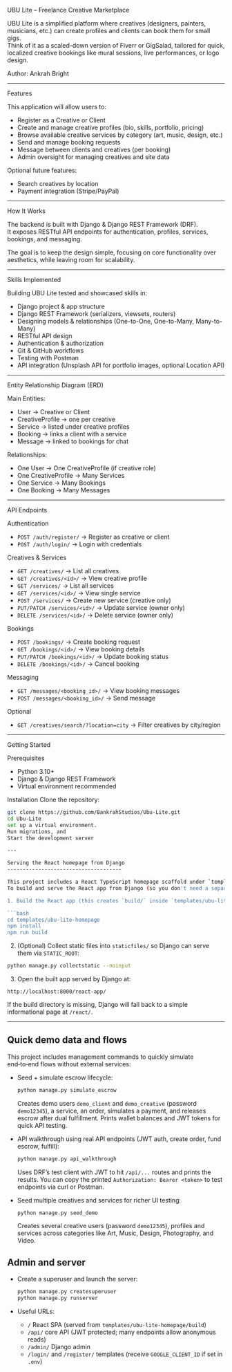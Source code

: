  UBU Lite – Freelance Creative Marketplace

UBU Lite is a simplified platform where creatives (designers, painters, musicians, etc.) can create profiles and clients can book them for small gigs.  
Think of it as a scaled-down version of Fiverr or GigSalad, tailored for quick, localized creative bookings like mural sessions, live performances, or logo design.

Author: Ankrah Bright

---

 Features

This application will allow users to:

- Register as a Creative or Client
- Create and manage creative profiles (bio, skills, portfolio, pricing)
- Browse available creative services by category (art, music, design, etc.)
- Send and manage booking requests
- Message between clients and creatives (per booking)
- Admin oversight for managing creatives and site data

Optional future features:
- Search creatives by location
- Payment integration (Stripe/PayPal)

---

 How It Works

The backend is built with Django & Django REST Framework (DRF).  
It exposes RESTful API endpoints for authentication, profiles, services, bookings, and messaging.  

The goal is to keep the design simple, focusing on core functionality over aesthetics, while leaving room for scalability.

---

 Skills Implemented

Building UBU Lite tested and showcased skills in:

- Django project & app structure
- Django REST Framework (serializers, viewsets, routers)
- Designing models & relationships (One-to-One, One-to-Many, Many-to-Many)
- RESTful API design
- Authentication & authorization
- Git & GitHub workflows
- Testing with Postman
- API integration (Unsplash API for portfolio images, optional Location API)

---

 Entity Relationship Diagram (ERD)

Main Entities:
- User → Creative or Client  
- CreativeProfile → one per creative  
- Service → listed under creative profiles  
- Booking → links a client with a service  
- Message → linked to bookings for chat  

Relationships:
- One User → One CreativeProfile (if creative role)  
- One CreativeProfile → Many Services  
- One Service → Many Bookings  
- One Booking → Many Messages  

---

 API Endpoints

 Authentication
- `POST /auth/register/` → Register as creative or client  
- `POST /auth/login/` → Login with credentials  

 Creatives & Services
- `GET /creatives/` → List all creatives  
- `GET /creatives/<id>/` → View creative profile  
- `GET /services/` → List all services  
- `GET /services/<id>/` → View single service  
- `POST /services/` → Create new service (creative only)  
- `PUT/PATCH /services/<id>/` → Update service (owner only)  
- `DELETE /services/<id>/` → Delete service (owner only)  

 Bookings
- `POST /bookings/` → Create booking request  
- `GET /bookings/<id>/` → View booking details  
- `PUT/PATCH /bookings/<id>/` → Update booking status  
- `DELETE /bookings/<id>/` → Cancel booking  

 Messaging
- `GET /messages/<booking_id>/` → View booking messages  
- `POST /messages/<booking_id>/` → Send message  

 Optional
- `GET /creatives/search/?location=city` → Filter creatives by city/region  

---

 Getting Started

 Prerequisites
- Python 3.10+
- Django & Django REST Framework
- Virtual environment recommended

 Installation
Clone the repository:
```bash
git clone https://github.com/BankrahStudios/Ubu-Lite.git
cd Ubu-Lite
set up a virtual environment.
Run migrations, and
Start the development server

---

Serving the React homepage from Django
-------------------------------------

This project includes a React TypeScript homepage scaffold under `templates/ubu-lite-homepage`.
To build and serve the React app from Django (so you don't need a separate dev server):

1. Build the React app (this creates `build/` inside `templates/ubu-lite-homepage`):

```bash
cd templates/ubu-lite-homepage
npm install
npm run build
```

2. (Optional) Collect static files into `staticfiles/` so Django can serve them via `STATIC_ROOT`:

```bash
python manage.py collectstatic --noinput
```

3. Open the built app served by Django at:

```
http://localhost:8000/react-app/
```

If the build directory is missing, Django will fall back to a simple informational page at `/react/`.

---

Quick demo data and flows
-------------------------

This project includes management commands to quickly simulate end‑to‑end flows without external services:

- Seed + simulate escrow lifecycle:

  ```bash
  python manage.py simulate_escrow
  ```

  Creates demo users `demo_client` and `demo_creative` (password `demo12345`), a service, an order, simulates a payment, and releases escrow after dual fulfillment. Prints wallet balances and JWT tokens for quick API testing.

- API walkthrough using real API endpoints (JWT auth, create order, fund escrow, fulfill):

  ```bash
  python manage.py api_walkthrough
  ```

  Uses DRF’s test client with JWT to hit `/api/...` routes and prints the results. You can copy the printed `Authorization: Bearer <token>` to test endpoints via curl or Postman.

- Seed multiple creatives and services for richer UI testing:

  ```bash
  python manage.py seed_demo
  ```

  Creates several creative users (password `demo12345`), profiles and services across categories like Art, Music, Design, Photography, and Video.

Admin and server
----------------

- Create a superuser and launch the server:

  ```bash
  python manage.py createsuperuser
  python manage.py runserver
  ```

- Useful URLs:
  - `/` React SPA (served from `templates/ubu-lite-homepage/build`)
  - `/api/` core API (JWT protected; many endpoints allow anonymous reads)
  - `/admin/` Django admin
  - `/login/` and `/register/` templates (receive `GOOGLE_CLIENT_ID` if set in `.env`)
